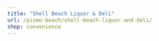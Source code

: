 ```yaml
---
title: "Shell Beach Liquor & Deli"
url: /pismo-beach/shell-beach-liquor-and-deli/
shop: convenience
---
```

